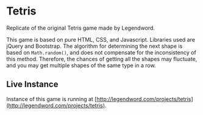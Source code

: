 # Tetris
 Replicate of the original Tetris game made by Legendword.
 
 This game is based on pure HTML, CSS, and Javascript. Libraries used are jQuery and Bootstrap. The algorithm for determining the next shape is based on `Math.random()`, and does not compensate for the inconsistency of this method. Therefore, the chances of getting all the shapes may fluctuate, and you may get multiple shapes of the same type in a row.

## Live Instance

Instance of this game is running at [http://legendword.com/projects/tetris](http://legendword.com/projects/tetris).
